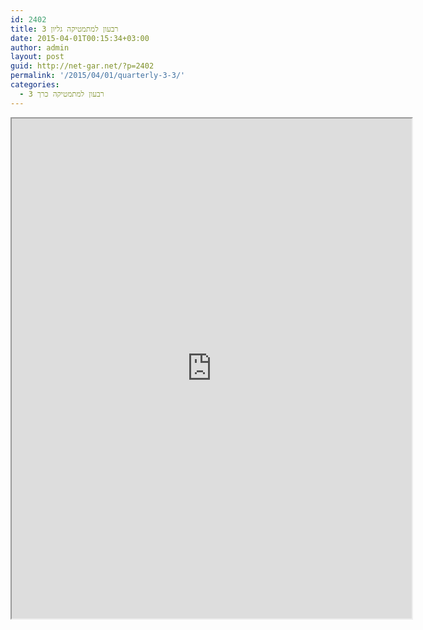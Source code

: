 ```yaml
---
id: 2402
title: רבעון למתמטיקה גליון 3
date: 2015-04-01T00:15:34+03:00
author: admin
layout: post
guid: http://net-gar.net/?p=2402
permalink: '/2015/04/01/quarterly-3-3/'
categories:
  - רבעון למתמטיקה כרך 3
---
```

<p><iframe src="https://docs.google.com/file/d/0B-_8w6IKpNuUcEpMM1pJNXdqSGs/preview" width="640" height="800"></iframe></p>